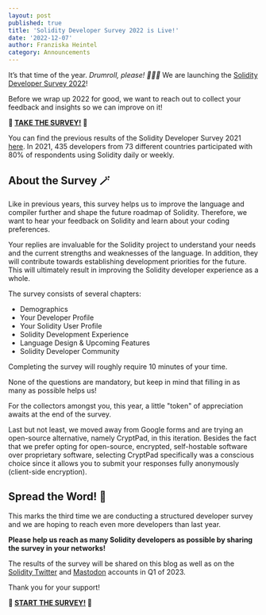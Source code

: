 ```yaml
---
layout: post
published: true
title: 'Solidity Developer Survey 2022 is Live!'
date: '2022-12-07'
author: Franziska Heintel
category: Announcements
---
```


It’s that time of the year. _Drumroll, please! 🥁🥁🥁_ We are launching the
[Solidity Developer Survey 2022](https://cryptpad.fr/form/#/2/form/view/HuPIRv4gvziSV0dPV1SJncKzYJXTVc8LGCaMfLUoj2c/)!

Before we wrap up 2022 for good, we want to reach out to collect your feedback
and insights so we can improve on it!

**📝
[TAKE THE SURVEY!](https://cryptpad.fr/form/#/2/form/view/HuPIRv4gvziSV0dPV1SJncKzYJXTVc8LGCaMfLUoj2c/)
📝**

You can find the previous results of the Solidity Developer Survey 2021
[here](https://blog.soliditylang.org/2022/02/07/solidity-developer-survey-2021-results/).
In 2021, 435 developers from 73 different countries participated with 80% of
respondents using Solidity daily or weekly.

## About the Survey 🪄

Like in previous years, this survey helps us to improve the language and
compiler further and shape the future roadmap of Solidity. Therefore, we want to
hear your feedback on Solidity and learn about your coding preferences.

Your replies are invaluable for the Solidity project to understand your needs
and the current strengths and weaknesses of the language. In addition, they will
contribute towards establishing development priorities for the future. This will
ultimately result in improving the Solidity developer experience as a whole.

The survey consists of several chapters:

- Demographics
- Your Developer Profile
- Your Solidity User Profile
- Solidity Development Experience
- Language Design & Upcoming Features
- Solidity Developer Community

Completing the survey will roughly require 10 minutes of your time.

None of the questions are mandatory, but keep in mind that filling in as many as
possible helps us!

For the collectors amongst you, this year, a little "token" of appreciation
awaits at the end of the survey.

Last but not least, we moved away from Google forms and are trying an
open-source alternative, namely CryptPad, in this iteration. Besides the fact
that we prefer opting for open-source, encrypted, self-hostable software over
proprietary software, selecting CryptPad specifically was a conscious choice
since it allows you to submit your responses fully anonymously (client-side
encryption).

## Spread the Word! 📯

This marks the third time we are conducting a structured developer survey and we
are hoping to reach even more developers than last year.

**Please help us reach as many Solidity developers as possible by sharing the
survey in your networks!**

The results of the survey will be shared on this blog as well as on the
[Solidity Twitter](https://twitter.com/solidity_lang) and
[Mastodon](https://fosstodon.org/@solidity) accounts in Q1 of 2023.

Thank you for your support!

**🏁
[START THE SURVEY!](https://cryptpad.fr/form/#/2/form/view/HuPIRv4gvziSV0dPV1SJncKzYJXTVc8LGCaMfLUoj2c/)
🏁**
